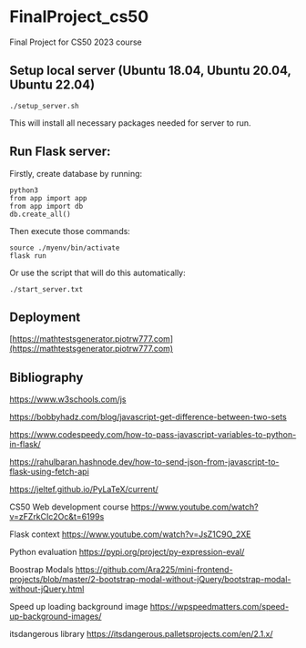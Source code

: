 # FinalProject_cs50
Final Project for CS50 2023 course

## Setup local server (Ubuntu 18.04, Ubuntu 20.04, Ubuntu 22.04)
```
./setup_server.sh
```
This will install all necessary packages needed for server to run.

## Run Flask server:
Firstly, create database by running:
```
python3
from app import app
from app import db
db.create_all()
```
Then execute those commands:
```
source ./myenv/bin/activate
flask run
```
Or use the script that will do this automatically:
```
./start_server.txt
```

## Deployment
[https://mathtestsgenerator.piotrw777.com](https://mathtestsgenerator.piotrw777.com)

## Bibliography

https://www.w3schools.com/js

https://bobbyhadz.com/blog/javascript-get-difference-between-two-sets

https://www.codespeedy.com/how-to-pass-javascript-variables-to-python-in-flask/

https://rahulbaran.hashnode.dev/how-to-send-json-from-javascript-to-flask-using-fetch-api

https://jeltef.github.io/PyLaTeX/current/

CS50 Web development course
https://www.youtube.com/watch?v=zFZrkCIc2Oc&t=6199s

Flask context
https://www.youtube.com/watch?v=JsZ1C9O_2XE

Python evaluation
https://pypi.org/project/py-expression-eval/

Boostrap Modals
https://github.com/Ara225/mini-frontend-projects/blob/master/2-bootstrap-modal-without-jQuery/bootstrap-modal-without-jQuery.html

Speed up loading background image
https://wpspeedmatters.com/speed-up-background-images/

itsdangerous library
https://itsdangerous.palletsprojects.com/en/2.1.x/
